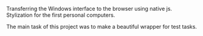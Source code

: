 Transferring the Windows interface to the browser using native js.
Stylization for the first personal computers.

The main task of this project was to make a beautiful wrapper for test tasks.
